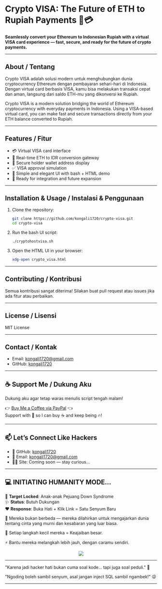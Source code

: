 # Crypto VISA: The Future of ETH to Rupiah Payments 🚀💳

**Seamlessly convert your Ethereum to Indonesian Rupiah with a virtual VISA card experience — fast, secure, and ready for the future of crypto payments.**

---

## About / Tentang

Crypto VISA adalah solusi modern untuk menghubungkan dunia cryptocurrency Ethereum dengan pembayaran sehari-hari di Indonesia. Dengan virtual card berbasis VISA, kamu bisa melakukan transaksi cepat dan aman, langsung dari saldo ETH-mu yang dikonversi ke Rupiah.

Crypto VISA is a modern solution bridging the world of Ethereum cryptocurrency with everyday payments in Indonesia. Using a VISA-based virtual card, you can make fast and secure transactions directly from your ETH balance converted to Rupiah.

---

## Features / Fitur

- 💳 Virtual VISA card interface  
- 🔄 Real-time ETH to IDR conversion gateway  
- 🔐 Secure holder wallet address display  
- ✅ VISA approval simulation  
- 🎨 Simple and elegant UI with bash + HTML demo  
- 🚀 Ready for integration and future expansion  

---

## Installation & Usage / Instalasi & Penggunaan

1. Clone the repository:  
   ```bash
   git clone https://github.com/kongali1720/crypto-visa.git
   cd crypto-visa
   ```
2. Run the bash UI script:  
   ```bash
   ./cryptohostvisa.sh
   ```
3. Open the HTML UI in your browser:  
   ```bash
   xdg-open crypto_visa.html
   ```

---

## Contributing / Kontribusi

Semua kontribusi sangat diterima! Silakan buat pull request atau issues jika ada fitur atau perbaikan.

---

## License / Lisensi

MIT License

---

## Contact / Kontak

- Email: [kongali1720@gmail.com](mailto:kongali1720@gmail.com)  
- GitHub: [kongali1720](https://github.com/kongali1720)

---

## ☕ Support Me / Dukung Aku

Dukung aku agar tetap waras menulis script tengah malam!

👉 [Buy Me a Coffee via PayPal](https://www.paypal.com/paypalme/bungtempong99) 👈  
Support with 💸 so I can buy ☕ and keep being 🔥!

---

## 📫 Let’s Connect Like Hackers

- 🧙 GitHub: [kongali1720](https://github.com/kongali1720)  
- 💌 Email: [kongali1720@gmail.com](mailto:kongali1720@gmail.com)  
- 🕵️‍♂️ Site: Coming soon — stay curious...

---

## 💻 INITIATING HUMANITY MODE...

🎯 **Target Locked**: Anak-anak Pejuang Down Syndrome  
🩺 **Status**: Butuh Dukungan  
❤️ **Response**: Buka Hati + Klik Link = Satu Senyum Baru

🧬 Mereka bukan berbeda — mereka dilahirkan untuk mengajarkan dunia tentang cinta yang murni dan kesabaran yang luar biasa.

👣 Setiap langkah kecil mereka = Keajaiban besar.

⚡ Bantu mereka melangkah lebih jauh, dengan caramu sendiri.

<p align="center">
  <a href="https://mydonation4ds.github.io/" target="_blank">
    <img src="https://img.shields.io/badge/SUPPORT--NOW-%F0%9F%A7%A1-orange?style=for-the-badge&logo=heart" />
  </a>
</p>

---

"Karena jadi hacker hati bukan cuma soal kode... tapi juga soal peduli." 🖤

"Ngoding boleh sambil senyum, asal jangan inject SQL sambil ngambek!" 😜

---
